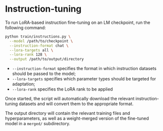 # Instruction-tuning

To run LoRA-based instruction fine-tuning on an LM checkpoint, run the following command:

```bash
python train/instructions.py \
  --model /path/to/checkpoint \
  --instruction-format chat \
  --lora-targets all \
  --lora-rank 128 \
  --output /path/to/output/directory
```

* `--instruction-format` specifies the format in which instruction datasets should be passed to the model;
* `--lora-targets` specifies which parameter types should be targeted for adaptation;
* `--lora-rank` specifies the LoRA rank to be applied

Once started, the script will automatically download the relevant instruction-tuning datasets and will convert them to the appropriate format.

The output directory will contain the relevant training files and hyperparameters, as well as a weight-merged version of the fine-tuned model in a `merged/` subdirectory.